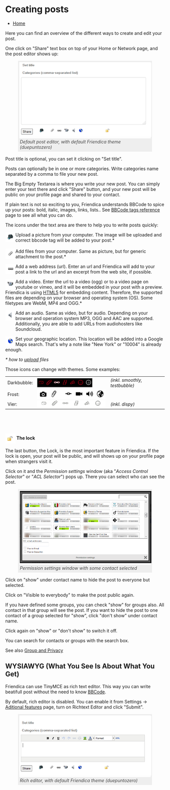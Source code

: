 <style> 
figure { border: 4px #eeeeee solid; }
figure img { padding: 2px; }
figure figcaption { background: #eeeeee; color: #444444; padding: 2px; font-style: italic;} 
</style>

Creating posts
===========

* [Home](help)

Here you can find an overview of the different ways to create and edit your post. 

One click on "Share" text box on top of your Home or Network page, and the post editor shows up:

<figure>
<img src="doc/img/friendica_editor.png" alt="default editor">
<figcaption>Default post editor, with default Friendica theme (duepuntozero)</figcaption>
</figure>

Post title is optional, you can set it clicking on "Set title".

Posts can optionally be in one or more categories. Write categories name separated by a comma to file your new post.

The Big Empty Textarea is where you write your new post.
You can simply enter your text there and click "Share" button, and your new post will be public on your profile page and shared to your contact.

If plain text is not so exciting to you, Friendica understands BBCode to spice up your posts: bold, italic, images, links, lists..
See [BBCode tags reference](help/BBCode) page to see all what you can do.

The icons under the text area are there to help you to write posts quickly:

<img src="doc/img/camera.png" width="32" height="32" alt="editor" align="left" style="padding-bottom: 20px;"> Upload a picture from your computer. The image will be uploaded and correct bbcode tag will be added to your post.*
<p style="clear:both;"></p>

<img src="doc/img/paper_clip.png" width="32" height="32" alt="paper_clip" align="left"> Add files from your computer. Same as picture, but for generic attachment to the post.*
<p style="clear:both;"></p>

<img src="doc/img/chain.png" width="32" height="32" alt="chain" align="left"> Add a web address (url). Enter an url and Friendica will add to your post a link to the url and an excerpt from the web site, if possible.
<p style="clear:both;"></p>

<img src="doc/img/video.png" width="32" height="32" alt="video" align="left"> Add a video. Enter the url to a video (ogg) or to a video page on youtube or vimeo, and it will be embedded in your post with a preview. Friendica is using [HTML5](http://en.wikipedia.org/wiki/HTML5_video) for embedding content. Therefore, the supported files are depending on your browser and operating system (OS). Some filetypes are WebM, MP4 and OGG.*
<p style="clear:both;"></p>

<img src="doc/img/mic.png" width="32" height="32" alt="mic" align="left" style="padding-bottom: 20px;"> Add an audio. Same as video, but for audio. Depending on your browser and operation system MP3, OGG and AAC are supported. Additionally, you are able to add URLs from audiohosters like Soundcloud. 

<p style="clear:both;"></p>

<img src="doc/img/globe.png" width="32" height="32" alt="globe" align="left"> Set your geographic location. This location will be added into a Google Maps search. That's why a note like "New York" or "10004" is already enough.
<p style="clear:both;"></p>

<i>* how to [upload](help/FAQ#upload) files</i>

Those icons can change with themes. Some examples:

<table>
<tr>
    <td>Darkbubble: </td>
    <td><img src="doc/img/editor_darkbubble.png" alt="darkbubble.png" style="vertical-align:middle;"></td>
    <td><i>(inkl. smoothly, testbubble)</i></td>
</tr>
<tr>
    <td>Frost: </td>
    <td><img src="doc/img/editor_frost.png" alt="frost.png" style="vertical-align:middle;"> </td>
    <td>&nbsp;</td>
</tr>
<tr>
    <td>Vier: </td>
    <td><img src="doc/img/editor_vier.png" alt="vier.png" style="vertical-align:middle;"></td>
    <td><i>(inkl. dispy)</i></td>
</tr>
</table>
<p style="clear:both;">&nbsp;</p>
<p style="clear:both;">&nbsp;</p>

**<img src="doc/img/lock.png" width="32" height="32" alt="lock icon"  style="vertical-align:middle;"> The lock**

The last button, the Lock, is the most important feature in Friendica. If the lock is open, your post will be public, and will shows up on your profile page when strangers visit it.

Click on it and the *Permission settings* window (aka "*Access Control Selector*" or "*ACL Selector*") pops up. There you can select who can see the post.

<figure>
<img src="doc/img/acl_win.png" alt="Permission settings window">
<figcaption>Permission settings window with some contact selected</figcaption>
</figure>

Click on "show" under contact name to hide the post to everyone but selected.

Click on "Visible to everybody" to make the post public again.

If you have defined some groups, you can check "show" for groups also. All contact in that group will see the post. 
If you want to hide the post to one contact of a group selected for "show", click "don't show" under contact name.

Click again on "show" or "don't show" to switch it off.

You can search for contacts or groups with the search box.

See also [Group and Privacy](help/Groups-and-Privacy)



WYSIAWYG (What You See Is About What You Get)
--------------------------------------------------

Friendica can use TinyMCE as rich text editor. This way you can write beatifull post without the need to know [BBCode](help/BBCode).

By default, rich editor is disabled. You can enable it from Settings -> [Aditional features](settings/features) page, turn on Richtext Editor and click "Submit".

<figure>
<img src="doc/img/friendica_rich_editor.png" alt="default editor">
<figcaption>Rich editor, with default Friendica theme (duepuntozero)</figcaption>
</figure>

